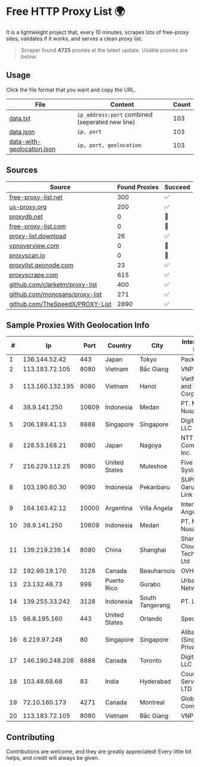 
# Free HTTP Proxy List 🌍

It is a lightweight project that, every 10 minutes, scrapes lots of free-proxy sites, validates if it works, and serves a clean proxy list.


> Scraper found **4725** proxies at the latest update. Usable proxies are below.

## Usage

Click the file format that you want and copy the URL.


|File|Content|Count|
|----|-------|-----|
|[data.txt](https://raw.githubusercontent.com/themiralay/Proxy-List-World/master/data.txt)|`ip_address:port` combined (seperated new line)|103|
|[data.json](https://raw.githubusercontent.com/themiralay/Proxy-List-World/master/data.json)|`ip, port`|103|
|[data-with-geolocation.json](https://raw.githubusercontent.com/themiralay/Proxy-List-World/master/data-with-geolocation.json)|`ip, port, geolocation`|103|

## Sources

|Source|Found Proxies|Succeed|
|------|-------------|-------|
|[free-proxy-list.net](https://free-proxy-list.net)|300|✅|
|[us-proxy.org](https://www.us-proxy.org)|200|✅|
|[proxydb.net](http://proxydb.net)|0|🚫|
|[free-proxy-list.com](https://free-proxy-list.com/?page=&port=&type%5B%5D=http&type%5B%5D=https&up_time=0&search=Search)|0|🚫|
|[proxy-list.download](https://www.proxy-list.download/HTTP)|26|✅|
|[vpnoverview.com](https://vpnoverview.com/privacy/anonymous-browsing/free-proxy-servers)|0|🚫|
|[proxyscan.io](https://www.proxyscan.io)|0|🚫|
|[proxylist.geonode.com](https://proxylist.geonode.com/api/proxy-list?limit=300&page=1&sort_by=lastChecked&sort_type=desc&protocols=http,https)|23|✅|
|[proxyscrape.com](https://api.proxyscrape.com/v2/?request=displayproxies&protocol=http&timeout=10000&country=all&ssl=all&anonymity=all)|615|✅|
|[github.com/clarketm/proxy-list](https://raw.githubusercontent.com/clarketm/proxy-list/master/proxy-list-raw.txt)|400|✅|
|[github.com/monosans/proxy-list](https://raw.githubusercontent.com/monosans/proxy-list/main/proxies/http.txt)|271|✅|
|[github.com/TheSpeedX/PROXY-List](https://raw.githubusercontent.com/TheSpeedX/PROXY-List/master/http.txt)|2890|✅|


## Sample Proxies With Geolocation Info

|#|Ip|Port|Country|City|Internet Service Provider|
|-|--|----|-------|----|-------------------------|
|1|136.144.52.42|443|Japan|Tokyo|Packet Host, Inc.|
|2|113.183.72.105|8080|Vietnam|Bắc Giang|VNPT|
|3|113.160.132.195|8080|Vietnam|Hanoi|VietNam Post and Telecom Corporation|
|4|38.9.141.250|10609|Indonesia|Medan|PT. Media Antar Nusa|
|5|206.189.41.13|8888|Singapore|Singapore|DigitalOcean, LLC|
|6|128.53.168.21|8080|Japan|Nagoya|NTT PC Communications, Inc.|
|7|216.229.112.25|8080|United States|Muleshoe|Five Area Systems, LLC|
|8|103.190.60.30|9090|Indonesia|Pekanbaru|SUPERLINK - PT Garuda Super Link|
|9|164.163.42.12|10000|Argentina|Villa Ángela|Interret Villa Angela SRL|
|10|38.9.141.250|10609|Indonesia|Medan|PT. Media Antar Nusa|
|11|139.219.239.14|8080|China|Shanghai|Shanghai Blue Cloud Technology Co., Ltd|
|12|192.99.19.170|3128|Canada|Beauharnois|OVH SAS|
|13|23.132.48.73|999|Puerto Rico|Gurabo|Urban Wifi Networks LLC|
|14|139.255.33.242|3128|Indonesia|South Tangerang|PT. LINKNET|
|15|98.8.195.160|443|United States|Orlando|Spectrum|
|16|8.219.97.248|80|Singapore|Singapore|Alibaba Cloud (Singapore) Private Limited|
|17|146.190.248.206|8888|Canada|Toronto|DigitalOcean, LLC|
|18|103.48.68.68|83|India|Hyderabad|Country Online Services PVT LTD|
|19|72.10.160.173|4271|Canada|Montreal|GloboTech Communications|
|20|113.183.72.105|8080|Vietnam|Bắc Giang|VNPT|



## Contributing

Contributions are welcome, and they are greatly appreciated! Every
little bit helps, and credit will always be given.

